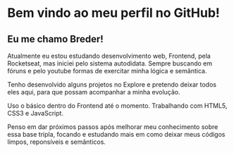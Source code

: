 # Bem vindo ao meu perfil no GitHub!
##  Eu me chamo Breder!

Atualmente eu estou estudando desenvolvimento web, Frontend, pela Rocketseat, mas iniciei pelo sistema autodidata. Sempre buscando em fóruns e pelo youtube formas de exercitar minha lógica e semântica.

Tenho desenvolvido alguns projetos no Explore e pretendo deixar todos eles aqui, para que possam acompanhar a minha evolução.

Uso o básico dentro do Frontend até o momento. 
Trabalhando com HTML5, CSS3 e JavaScript.

Penso em dar próximos passos após melhorar meu conhecimento sobre essa base tripla, focando e estudando mais em como deixar meus códigos limpos, reponsíveis e semânticos.


##

